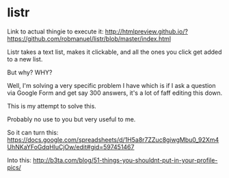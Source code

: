 # listr


Link to actual thingie to execute it:
http://htmlpreview.github.io/?https://github.com/robmanuel/listr/blob/master/index.html

Listr takes a text list, makes it clickable, and all the ones you click get added to a new list.

But why? WHY?

Well, I'm solving a very specific problem I have which is if I ask a question via Google Form and get say 300 answers, it's a lot of faff editing this down.

This is my attempt to solve this.

Probably no use to you but very useful to me.

So it can turn this:
https://docs.google.com/spreadsheets/d/1H5a8r7ZZuc8giwgMbu0_92Xm4UhNKaYFoGdqHluCjOw/edit#gid=597451467

Into this:
http://b3ta.com/blog/51-things-you-shouldnt-put-in-your-profile-pics/
